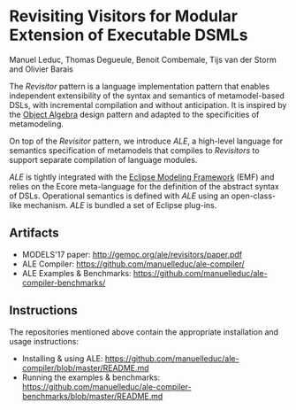 # Revisiting Visitors for Modular Extension of Executable DSMLs
Manuel Leduc, Thomas Degueule, Benoit Combemale, Tijs van der Storm and Olivier Barais

The *Revisitor* pattern is a language implementation pattern that enables independent extensibility of the syntax and semantics of metamodel-based DSLs, with incremental compilation and without anticipation.
It is inspired by the [Object Algebra](https://dl.acm.org/citation.cfm?id=2367167) design pattern and adapted to the specificities of metamodeling.

On top of the *Revisitor* pattern, we introduce *ALE*, a high-level language for semantics specification of metamodels that compiles to *Revisitors* to support separate compilation of language modules.

*ALE* is tightly integrated with the [Eclipse Modeling Framework](https://www.eclipse.org/modeling/emf/) (EMF) and relies on the Ecore meta-language for the definition of the abstract syntax of DSLs. Operational semantics is defined with *ALE* using an open-class-like mechanism. *ALE* is bundled a set of Eclipse plug-ins.

## Artifacts
- MODELS'17 paper: http://gemoc.org/ale/revisitors/paper.pdf
- ALE Compiler: https://github.com/manuelleduc/ale-compiler/
- ALE Examples & Benchmarks: https://github.com/manuelleduc/ale-compiler-benchmarks/

## Instructions
The repositories mentioned above contain the appropriate installation and usage instructions:

- Installing & using ALE: https://github.com/manuelleduc/ale-compiler/blob/master/README.md
- Running the examples & benchmarks: https://github.com/manuelleduc/ale-compiler-benchmarks/blob/master/README.md

